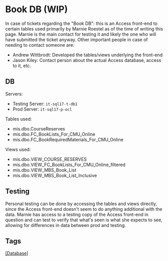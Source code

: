 # Book DB (WIP)
In case of tickets regarding the "Book DB": this is an Access front-end to certain tables used primarily by Marnie Roestel as of the time of writing this page. Marnie is the main contact for testing it and likely the one who will have submitted the ticket anyway. Other important people in case of needing to contact someone are:
- Andrew Wittbrodt: Developed the tables/views underlying the front-end
- Jason Kiley: Contact person about the actual Access database, access to it, etc.

## DB
Servers:
- Testing Server: `it-sql17-t-db1`
- Prod Server: `it-sql17-p-ocl`

Tables used:
- mis.dbo.CourseReserves
- mis.dbo.FC_BookLists_For_CMU_Online
- mis.dbo.FC_BookRequiredMaterials_For_CMU_Online

Views used:
- mis.dbo.VIEW_COURSE_RESERVES
- mis.dbo.VIEW_FC_BookLists_For_CMU_Online_filtered
- mis.dbo.VIEW_MBS_Book_List
- mis.dbo.VIEW_MBS_Book_List_Inclusive

## Testing
Personal testing can be done by accessing the tables and views directly, since the Access front-end doesn't seem to do anything additional with the data. Marnie has access to a testing copy of the Access front-end in question and can test to verify that what's seen is what she expects to see, allowing for differences in data between prod and testing.

## Tags
[[Database]](https://code.cmich.edu/search?project_id=365&repository_ref=master&scope=wiki_blobs&search=DatabaseTag)
